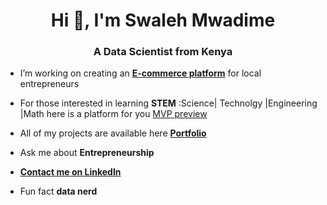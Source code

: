 <h1 align="center">Hi 👋, I'm Swaleh Mwadime</h1>
<h3 align="center">A Data Scientist from Kenya</h3>

- I’m working on creating an [<b>E-commerce platform</b>](https://www.linkedin.com/company/afrikart-e-commerce/) for local entrepreneurs 

- For those interested in learning **STEM** :Science| Technolgy |Engineering |Math here is a platform for you [MVP preview](https://stem-e-learning.vercel.app/)

-  All of my projects are available here [<b>Portfolio</b>](https://github.com/sponsors/swalehmwadime)

- Ask me about **Entrepreneurship**

- [<b>Contact me on LinkedIn</b>](https://www.linkedin.com/in/swaleh-mwadime/)

-  Fun fact **data nerd**

